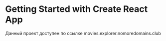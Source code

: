# Getting Started with Create React App

Данный проект доступен по ссылке movies.explorer.nomoredomains.club